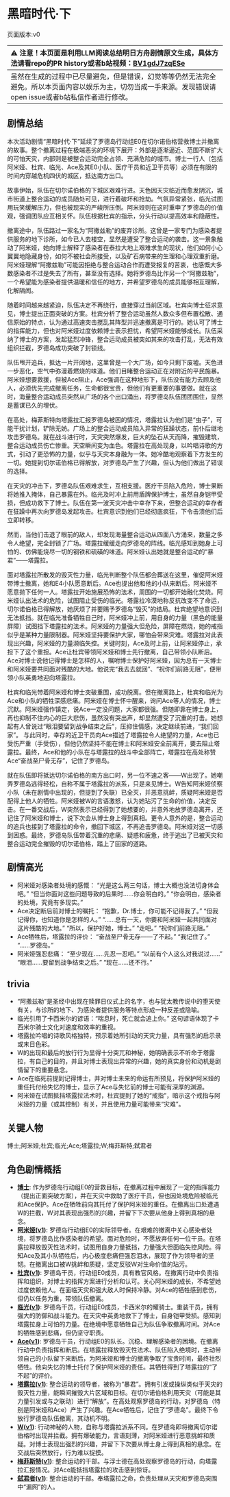 # 黑暗时代·下
页面版本:v0
 

| :warning: 注意！本页面是利用LLM阅读总结明日方舟剧情原文生成，具体方法请看repo的PR history或者b站视频：[BV1gdJ7zqESe](https://www.bilibili.com/video/BV1gdJ7zqESe/)         |
|:----------------------------|
| 虽然在生成的过程中已尽量避免，但是错误，幻觉等等仍然无法完全避免。所以本页面内容以娱乐为主，切勿当成一手来源。发现错误请open issue或者b站私信作者进行修改。|



## 剧情总结
本次活动剧情“黑暗时代·下”延续了罗德岛行动组E0在切尔诺伯格营救博士并撤离的故事。整个撤离过程在极端恶劣的环境下展开：外部是逐渐逼近、范围不断扩大的可怕天灾，内部则是被整合运动完全占领、充满危险的城市。博士一行人（包括阿米娅、杜宾、临光、Ace及其E0小队、医疗干员和近卫干员等）必须在有限的时间内穿越危机四伏的城区，抵达南方出口。

故事伊始，队伍在切尔诺伯格的下城区艰难行进。天色因天灾临近而愈发阴沉，城市街道上整合运动的成员随处可见，进行着破坏和抢劫。气氛异常紧张，临光试图用玩笑缓解压力，但也被现实的严峻所压倒。阿米娅则在这时重申了罗德岛的价值观，强调团队应互相关怀。队伍根据杜宾的指示，分头行动以提高效率和隐蔽性。

撤离途中，队伍路过一家名为“阿撒兹勒”的废弃诊所。这曾是一家专门为感染者提供服务的地下诊所，如今已人去楼空，显然是遭受了整合运动的袭击。这一景象触动了阿米娅，她向博士解释了感染者在泰拉大地上艰难求生的现状，他们如何小心翼翼地隐藏身份，如何不被社会所接受，以及矿石病带来的生理和心理双重折磨。阿米娅理解“阿撒兹勒”可能因拒绝与整合运动合作而遭受报复的苦衷，也感慨大多数感染者不过是失去了所有，甚至没有选择。她将罗德岛比作另一个“阿撒兹勒”，一个希望能为感染者提供温暖和信任的地方，并希望罗德岛的成员能够相互理解，化解隔阂。

随着时间越来越紧迫，队伍决定不再绕行，直接穿过当前区域。杜宾向博士征求意见，博士提出正面突破的方案。杜宾分析了整合运动虽然人数众多但布置松散、通信原始的特点，认为通过高速突击搅乱其阵型并迅速撤离是可行的。她认可了博士的指挥能力，但也对阿米娅过度依赖博士表示担忧，希望阿米娅能够成长。队伍采纳了博士的方案，发起猛烈冲锋，整合运动成员被突如其来的攻击打乱，无法有效组织拦截，罗德岛成功突破了封锁线。

队伍甩开追兵，抵达一片开阔地，这里曾是一个大广场，如今只剩下废墟。天色进一步恶化，空气中弥漫着燃烧的味道。他们目睹整合运动正在对附近的平民施暴。阿米娅想要救援，但被Ace阻止，Ace强调在这种地形下，队伍没有能力去顾及他人，必须优先完成撤离任务，生命都很宝贵，但他们有更重要的事要做。就在这时，海量整合运动成员突然从广场的各个出口涌出，将罗德岛队伍团团围住，显然是蓄谋已久的埋伏。

在高处，梅菲斯特向塔露拉汇报罗德岛被困的情况，塔露拉认为他们是“虫子”，可能干扰计划，铲除无妨。广场上的整合运动成员陷入异常的狂躁状态，前仆后继地攻击罗德岛。就在战斗进行时，天灾突然爆发，巨大的坠石从天而降，摧毁建筑，整合运动成员伤亡惨重。天空瞬间变为血色。塔露拉在高处现身，以吟唱诗歌的方式，引动了更恐怖的力量，似乎与天灾本身融为一体。她冷酷地观察着下方发生的一切。她提到切尔诺伯格已得解放，对罗德岛产生了兴趣，但认为他们做出了错误的选择。

在天灾的冲击下，罗德岛队伍艰难求生，互相支援。医疗干员陷入危险，博士果断将她推入掩体，自己暴露在外。临光及时冲上前用盾牌保护博士，虽然自身铠甲受损，但成功救下了博士。队伍在第一波天灾冲击中幸存下来，但整合运动的幸存者在狂躁中再次向罗德岛发起攻击。杜宾意识到他们已经彻底疯狂，下令击溃他们后立即转移。

然而，当他们击退了眼前的敌人，却发现海量整合运动从四面八方涌来，数量之多令人绝望，完全封锁了广场。塔露拉缓缓走向罗德岛的阵线。临光感知到她身上可怕的、仿佛能烧尽一切的钢铁和硫磺的味道。阿米娅认出她就是整合运动的“暴君”——塔露拉。

面对塔露拉所散发的毁灭性力量，临光判断整个队伍都会葬送在这里，催促阿米娅带博士撤离，她和E4小队愿意断后。Ace也提出他和他的小队来断后。阿米娅不愿意抛下任何一人。塔露拉开始施展恐怖的法术，周围的一切都开始融化焚烧。阿米娅认出法术的危险，试图阻止受伤的临光。塔露拉冷漠地称反抗改变不了命运，切尔诺伯格已得解放，她厌烦了并要赐予罗德岛“毁灭”的结局。杜宾绝望地意识到无法抵挡。就在临光准备牺牲自己时，阿米娅冲上前，用自身的力量（黑色的能量屏障）试图挡下塔露拉的法术。阿米娅的力量强大但危险，屏障在燃烧，她的戒指似乎是某种力量限制器。阿米娅坚持要保护大家，哪怕会带来灾难。塔露拉对此表现出兴趣，阿米娅的力量濒临失控。关键时刻，Ace及时上前，让阿米娅停止，承担下了这个重担。Ace让杜宾带领阿米娅和博士先行撤离，自己带领小队断后。Ace对博士说他记得博士是怎样的人，嘱咐博士保护好阿米娅，因为总有一天博士和阿米娅要共同面对残酷的大地。他说完“我去去就回”、“祝你们前路无阻”，便带领小队英勇地迎向塔露拉。

杜宾和临光带着阿米娅和博士突破重围，成功脱离。但在撤离路上，杜宾和临光为Ace和小队的牺牲深感悲痛。阿米娅在博士怀中醒来，询问Ace等人的情况，博士沉默。阿米娅强作镇定，说Ace一定没问题，大家都很强。但随即靠在博士身上，再也抑制不住内心的巨大悲伤，虽然没有哭出声，却显然遭受了沉重的打击。她想起有人曾说过“眼泪要留到战争结束之后”，压抑住情感，决定继续前进，“我们回家”。
与此同时，幸存的近卫干员向Ace描述了塔露拉令人绝望的力量，Ace也已受伤严重（手受伤），但他仍然坚持不能在博士和阿米娅安全前离开，要去阻止塔露拉。最终，Ace和他的小队在与塔露拉的战斗中全部阵亡，塔露拉在高处称赞Ace“奋战至尸骨无存”，记住了罗德岛。

就在队伍即将抵达切尔诺伯格的南方出口时，另一位不速之客——W出现了。她嘲弄罗德岛逃得轻松，自称不属于塔露拉的派系，只是来见博士。W告知阿米娅侦察小队（未在剧情中出现的，但提到了失联）已全灭，并恶意挑衅，质疑阿米娅是否配得上他人的牺牲。阿米娅被W的言语激怒，认为她玷污了生命的价值，决定反击。在一番交战后，W突然表示已经得到了她想要的，并意外地放罗德岛离开，还记住了阿米娅和博士，说下次会从博士身上得到真相。更令人意外的是，整合运动的追兵也接到了塔露拉的命令，撤回下城区，不再追击罗德岛。阿米娅对这一切感到困惑。最终，罗德岛队伍带着沉重的悲痛、疑惑和疲惫，终于逃出了已被天灾和整合运动完全摧毁的切尔诺伯格，踏上了回家的道路。
## 剧情高光
- 阿米娅对感染者处境的感慨：
“光是这么两三句话，博士大概也没法切身体会吧。”
“但当你面对这些问题导致的后果时......你会明白的。”
“你会明白，感染者的处境，究竟有多现实。”
- Ace决定断后前对博士的嘱托：
“抱歉，Dr.博士，你可能不记得我了。”
“但我记得你，也知道你是怎样的人。”
“......总有一天，你要和阿米娅一起共同面对这片残酷的大地。”
“所以，保护好她，博士。”
“走吧。”
“祝你们前路无阻。”
- Ace牺牲后，塔露拉的评价：
“奋战至尸骨无存——了不起。”
“我记住了。”
“......罗德岛。”
- 阿米娅强忍悲痛：
“至少现在......先忍一忍吧。”
“以前有个人这么对我说过......”
“眼泪......要留到战争结束之后。”
“现在......还不行。”
## trivia
- “阿撒兹勒”是圣经中出现在赎罪日仪式上的名字，也与犹太教传说中的堕天使有关，与诊所的地下、为感染者提供服务等特点形成一种反差或隐喻。
- 临光引用了卡西米尔的谚语：“喘息时，死亡就会追上你。” 这句谚语体现了卡西米尔骑士文化对速度和效率的重视。
- 塔露拉吟唱的诗歌风格独特，预示着她所引动的天灾力量，具有强烈的启示录或末日色彩。
- W的出现和最后的放行行为显得十分突兀和神秘，她明确表示不听命于塔露拉，有自己的目的，并且对博士表现出异常的兴趣，她的真实身份和动机是剧情留下的重要悬念。
- Ace在临死前提到记得博士，并对博士未来的命运有所预见，将保护阿米娅的重任托付给失忆的博士，显示了Ace与失忆前的博士可能有深厚的渊源。
- 阿米娅在试图抵挡塔露拉法术时，杜宾提到了她的“戒指”，暗示这个戒指与阿米娅的力量（或其控制）有关，并且使用力量可能带来“灾难”。
## 关键人物
博士;阿米娅;杜宾;临光;Ace;塔露拉;W;梅菲斯特;弑君者
## 角色剧情概括
-   **[博士](../char_v3/extended_char_bo_shi.md)**: 作为罗德岛行动组E0的营救目标，在撤离过程中展现了一定的指挥能力（提出正面突破方案），并在天灾中救助了医疗干员，但也因处境危险被临光和Ace保护。Ace在牺牲前向其托付了保护阿米娅的重任。在撤离出口处遭遇W的拦截，W对其表现出强烈的兴趣，并留下下次要从他身上得到真相的悬念。
-   **[阿米娅](../char_v3/char_002_amiya.md)([v1](../chars/char_002_amiya.md))**: 罗德岛行动组E0的实际领导者。在艰难的撤离中关心感染者处境，将罗德岛比作感染者的希望。面对危险时，不愿放弃任何一位干员。在塔露拉释放毁灭性法术时，试图用自身力量抵挡，力量强大但面临失控风险。得知Ace及其小队牺牲后，内心极度悲痛但强忍泪水，展现了作为领导者的坚韧。在撤离出口被W挑衅和质疑，坚定反驳W对生命价值的玷污。
-   **[杜宾](../char_v3/char_130_doberm.md)([v1](../chars/char_130_doberm.md))**: 罗德岛干员，行动组E0成员，具有教官风格。在撤离行动中负责指挥和组织，对博士的指挥方案进行分析和认可。关心阿米娅的成长，不希望她过度依赖他人。在面临天灾和强大敌人时保持冷静。对Ace的牺牲感到悲伤，但仍以任务为重，带领队伍撤离。
-   **[临光](../char_v3/char_148_nearl.md)([v1](../chars/char_148_nearl.md))**: 罗德岛干员，行动组E0成员，卡西米尔的耀骑士。重装干员，拥有强大的防御和战斗能力。在天灾中英勇地救下了博士，自身铠甲受损。感知到塔露拉身上可怕的力量。在绝境中愿意牺牲自己为队伍争取撤离时间。对Ace的牺牲感到悲痛，但仍坚守职责。
-   **[Ace](../char_v3/extended_char_Ace.md)([v1](../chars/extended_char_Ace.md))**: 罗德岛干员，行动组E0的队长。沉稳、理解感染者的困境。在撤离行动中负责指挥和断后。在塔露拉释放毁灭性法术、队伍陷入绝境时，主动带领自己的小队留下来断后，为阿米娅和博士的撤离争取了宝贵时间，最终壮烈牺牲。他向失忆的博士托付了保护阿米娅的责任。其牺牲得到了塔露拉的“了不起”的评价。
-   **[塔露拉](../char_v3/extended_char_ta_lu_la.md)([v1](../chars/extended_char_ta_lu_la.md))**: 整合运动的领导者，被称为“暴君”。拥有引发或操纵类似于天灾的毁灭性力量，能瞬间摧毁大片区域和目标。在切尔诺伯格利用天灾（可能是其力量引发或与之联动）进行“解放”。在高处观察罗德岛的行动，对罗德岛（特别是阿米娅和Ace）产生了兴趣。在Ace牺牲后，记住了“罗德岛”。最终下令放行罗德岛队伍撤离，其动机不明。
-   **[W](../char_v3/char_113_cqbw.md)([v1](../chars/char_113_cqbw.md))**: 行动神秘的人物，自称与塔露拉派系不同。在罗德岛即将撤离切尔诺伯格时出现并拦截。拥有爆破能力，言语刻薄，对阿米娅进行恶意挑衅和质疑。对博士表现出强烈的兴趣，并留下下次要从博士身上得到真相的悬念。在交战后突然放行，行为难以捉摸。
-   **[梅菲斯特](../char_v3/extended_char_mei_fei_si_te.md)([v1](../chars/extended_char_mei_fei_si_te.md))**: 整合运动的干部。与浮士德在高处观察罗德岛的行动，向塔露拉汇报情况。对Ace能抵挡塔露拉的攻击感到惊讶。
-   **[弑君者](../char_v3/char_1502_crosly.md)([v1](../chars/char_1502_crosly.md))**: 整合运动的干部。奉塔露拉之命，负责处理从天灾和罗德岛突围中“漏网”的人。